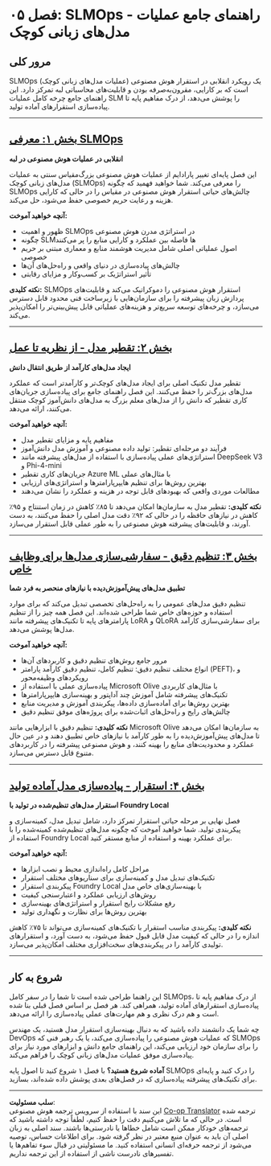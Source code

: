 <!--
CO_OP_TRANSLATOR_METADATA:
{
  "original_hash": "2db7a2f6e9873c3cd09fea6736bf360b",
  "translation_date": "2025-09-17T15:47:52+00:00",
  "source_file": "Module05/README.md",
  "language_code": "fa"
}
-->
# فصل ۰۵: SLMOps - راهنمای جامع عملیات مدل‌های زبانی کوچک

## مرور کلی

SLMOps (عملیات مدل‌های زبانی کوچک) یک رویکرد انقلابی در استقرار هوش مصنوعی است که بر کارایی، مقرون‌به‌صرفه بودن و قابلیت‌های محاسباتی لبه تمرکز دارد. این راهنمای جامع چرخه کامل عملیات SLM را پوشش می‌دهد، از درک مفاهیم پایه تا پیاده‌سازی استقرارهای آماده تولید.

---

## [بخش ۱: معرفی SLMOps](./01.IntroduceSLMOps.md)

**انقلابی در عملیات هوش مصنوعی در لبه**

این فصل پایه‌ای تغییر پارادایم از عملیات هوش مصنوعی بزرگ‌مقیاس سنتی به عملیات مدل‌های زبانی کوچک (SLMOps) را معرفی می‌کند. شما خواهید فهمید که چگونه SLMOps چالش‌های حیاتی استقرار هوش مصنوعی در مقیاس را در حالی که کارایی هزینه و رعایت حریم خصوصی حفظ می‌شود، حل می‌کند.

**آنچه خواهید آموخت:**
- ظهور و اهمیت SLMOps در استراتژی مدرن هوش مصنوعی
- چگونه SLM‌ها فاصله بین عملکرد و کارایی منابع را پر می‌کنند
- اصول عملیاتی اصلی شامل مدیریت هوشمند منابع و معماری مبتنی بر حریم خصوصی
- چالش‌های پیاده‌سازی در دنیای واقعی و راه‌حل‌های آن‌ها
- تأثیر استراتژیک بر کسب‌وکار و مزایای رقابتی

**نکته کلیدی:** SLMOps استقرار هوش مصنوعی را دموکراتیک می‌کند و قابلیت‌های پردازش زبان پیشرفته را برای سازمان‌هایی با زیرساخت فنی محدود قابل دسترس می‌سازد، و چرخه‌های توسعه سریع‌تر و هزینه‌های عملیاتی قابل پیش‌بینی‌تر را امکان‌پذیر می‌کند.

---

## [بخش ۲: تقطیر مدل - از نظریه تا عمل](./02.SLMOps-Distillation.md)

**ایجاد مدل‌های کارآمد از طریق انتقال دانش**

تقطیر مدل تکنیک اصلی برای ایجاد مدل‌های کوچک‌تر و کارآمدتر است که عملکرد مدل‌های بزرگ‌تر را حفظ می‌کنند. این فصل راهنمای جامع برای پیاده‌سازی جریان‌های کاری تقطیر که دانش را از مدل‌های معلم بزرگ به مدل‌های دانش‌آموز کوچک منتقل می‌کنند، ارائه می‌دهد.

**آنچه خواهید آموخت:**
- مفاهیم پایه و مزایای تقطیر مدل
- فرآیند دو مرحله‌ای تقطیر: تولید داده مصنوعی و آموزش مدل دانش‌آموز
- استراتژی‌های عملی پیاده‌سازی با استفاده از مدل‌های پیشرفته مانند DeepSeek V3 و Phi-4-mini
- جریان‌های کاری تقطیر Azure ML با مثال‌های عملی
- بهترین روش‌ها برای تنظیم هایپرپارامترها و استراتژی‌های ارزیابی
- مطالعات موردی واقعی که بهبودهای قابل توجه در هزینه و عملکرد را نشان می‌دهند

**نکته کلیدی:** تقطیر مدل به سازمان‌ها امکان می‌دهد تا ۸۵٪ کاهش در زمان استنتاج و ۹۵٪ کاهش در نیازهای حافظه را در حالی که ۹۲٪ دقت مدل اصلی را حفظ می‌کنند، به دست آورند، و قابلیت‌های پیشرفته هوش مصنوعی را به طور عملی قابل استقرار می‌سازد.

---

## [بخش ۳: تنظیم دقیق - سفارشی‌سازی مدل‌ها برای وظایف خاص](./03.SLMOps-Finetuing.md)

**تطبیق مدل‌های پیش‌آموزش‌دیده با نیازهای منحصر به فرد شما**

تنظیم دقیق مدل‌های عمومی را به راه‌حل‌های تخصصی تبدیل می‌کند که برای موارد استفاده و حوزه‌های خاص شما طراحی شده‌اند. این فصل همه چیز را از تنظیم پارامترهای پایه تا تکنیک‌های پیشرفته مانند LoRA و QLoRA برای سفارشی‌سازی کارآمد مدل‌ها پوشش می‌دهد.

**آنچه خواهید آموخت:**
- مرور جامع روش‌های تنظیم دقیق و کاربردهای آن‌ها
- انواع مختلف تنظیم دقیق: تنظیم کامل، تنظیم دقیق کارآمد پارامتر (PEFT)، و رویکردهای وظیفه‌محور
- پیاده‌سازی عملی با استفاده از Microsoft Olive با مثال‌های کاربردی
- تکنیک‌های پیشرفته شامل آموزش چند آداپتور و بهینه‌سازی هایپرپارامترها
- بهترین روش‌ها برای آماده‌سازی داده‌ها، پیکربندی آموزش و مدیریت منابع
- چالش‌های رایج و راه‌حل‌های اثبات‌شده برای پروژه‌های موفق تنظیم دقیق

**نکته کلیدی:** تنظیم دقیق با ابزارهایی مانند Microsoft Olive به سازمان‌ها امکان می‌دهد تا مدل‌های پیش‌آموزش‌دیده را به طور کارآمد با نیازهای خاص تطبیق دهند و در عین حال عملکرد و محدودیت‌های منابع را بهینه کنند، و هوش مصنوعی پیشرفته را در کاربردهای متنوع قابل دسترس می‌سازد.

---

## [بخش ۴: استقرار - پیاده‌سازی مدل آماده تولید](./04.SLMOps.Deployment.md)

**استقرار مدل‌های تنظیم‌شده در تولید با Foundry Local**

فصل نهایی بر مرحله حیاتی استقرار تمرکز دارد، شامل تبدیل مدل، کمینه‌سازی و پیکربندی تولید. شما خواهید آموخت که چگونه مدل‌های تنظیم‌شده کمینه‌شده را با استفاده از Foundry Local برای عملکرد بهینه و استفاده از منابع مستقر کنید.

**آنچه خواهید آموخت:**
- مراحل کامل راه‌اندازی محیط و نصب ابزارها
- تکنیک‌های تبدیل مدل و کمینه‌سازی برای سناریوهای مختلف استقرار
- پیکربندی استقرار Foundry Local با بهینه‌سازی‌های خاص مدل
- روش‌های ارزیابی عملکرد و اعتبارسنجی کیفیت
- رفع مشکلات رایج استقرار و استراتژی‌های بهینه‌سازی
- بهترین روش‌ها برای نظارت و نگهداری تولید

**نکته کلیدی:** پیکربندی مناسب استقرار با تکنیک‌های کمینه‌سازی می‌تواند تا ۷۵٪ کاهش اندازه را در حالی که کیفیت مدل قابل قبول حفظ می‌شود، به دست آورد، و استقرارهای تولیدی کارآمد را در پیکربندی‌های سخت‌افزاری مختلف امکان‌پذیر می‌سازد.

---

## شروع به کار

این راهنما طراحی شده است تا شما را در سفر کامل SLMOps، از درک مفاهیم پایه تا پیاده‌سازی استقرارهای آماده تولید، همراهی کند. هر فصل بر اساس فصل قبلی بنا شده است و هم درک نظری و هم مهارت‌های عملی پیاده‌سازی را ارائه می‌دهد.

چه شما یک دانشمند داده باشید که به دنبال بهینه‌سازی استقرار مدل هستید، یک مهندس DevOps که عملیات هوش مصنوعی را پیاده‌سازی می‌کند، یا یک رهبر فنی که SLMOps را برای سازمان خود ارزیابی می‌کند، این راهنمای جامع دانش و ابزارهای مورد نیاز برای پیاده‌سازی موفق عملیات مدل‌های زبانی کوچک را فراهم می‌کند.

**آماده شروع هستید؟** با فصل ۱ شروع کنید تا اصول پایه SLMOps را درک کنید و پایه‌ای برای تکنیک‌های پیشرفته پیاده‌سازی که در فصل‌های بعدی پوشش داده شده‌اند، بسازید.

---

**سلب مسئولیت**:  
این سند با استفاده از سرویس ترجمه هوش مصنوعی [Co-op Translator](https://github.com/Azure/co-op-translator) ترجمه شده است. در حالی که ما تلاش می‌کنیم دقت را حفظ کنیم، لطفاً توجه داشته باشید که ترجمه‌های خودکار ممکن است شامل خطاها یا نادرستی‌ها باشند. سند اصلی به زبان اصلی آن باید به عنوان منبع معتبر در نظر گرفته شود. برای اطلاعات حساس، توصیه می‌شود از ترجمه حرفه‌ای انسانی استفاده کنید. ما مسئولیتی در قبال سوء تفاهم‌ها یا تفسیرهای نادرست ناشی از استفاده از این ترجمه نداریم.
